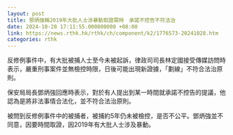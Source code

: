 ```yaml
---
layout: post
title: 鄧炳強稱2019年大批人士涉暴動取證需時　承諾不控告不符法治
date: 2024-10-28 17:11:55.000000000 +08:00
link: https://news.rthk.hk/rthk/ch/component/k2/1776573-20241028.htm
categories: rthk
---
```


反修例事件中，有大批被捕人士至今未被起訴，律政司司長林定國接受傳媒訪問時表示，嚴重刑事案件並無檢控時限，日後可能出現新證據，「劃線」不符合法治原則。

保安局局長鄧炳強回應時表示，對於有人提出到某一時間就承諾不控告的提議，他認為是將非法事情合法化，並不符合法治原則。

被問到反修例事件中的被捕者，被捕約5年仍未被檢控，是否不公平。鄧炳強並不同意，因要時間取證，因2019年有大批人士涉及暴動。
